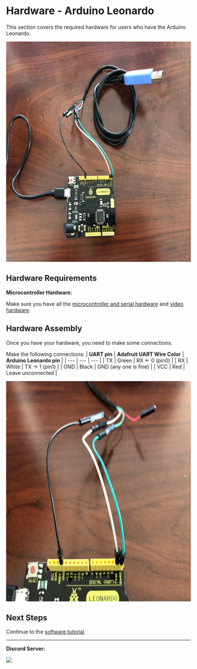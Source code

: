 # Hardware - Arduino Leonardo

This section covers the required hardware for users who have the Arduino Leonardo.

<img src="images/leonardo.jpg" height="600"> 

## Hardware Requirements

**Microcontroller Hardware:**

Make sure you have all the [microcontroller and serial hardware](https://github.com/PokemonAutomation/Microcontroller/blob/master/Wiki/Hardware/ArduinoLeonardo.md) and [video hardware](https://github.com/PokemonAutomation/Microcontroller/blob/master/Wiki/Hardware/Hardware.md#video-hardware).

## Hardware Assembly

Once you have your hardware, you need to make some connections.

Make the following connections:
| **UART pin** | **Adafruit UART Wire Color** | **Arduino Leonardo pin** |
| --- | --- | --- |
| TX | Green | RX <- 0 (pin0) |
| RX | White | TX -> 1 (pin1) |
| GND | Black | GND (any one is fine) |
| VCC | Red | Leave unconnected |

<img src="images/leonardo-0.jpg" height="600">



## Next Steps

Continue to the [software tutorial](/Wiki/Software/README.md).


<hr>

**Discord Server:** 

[<img src="https://canary.discordapp.com/api/guilds/695809740428673034/widget.png?style=banner2">](https://discord.gg/cQ4gWxN)






